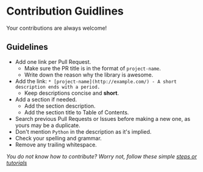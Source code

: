 # **Contribution Guidlines**

Your contributions are always welcome!

## **Guidelines**

- Add one link per Pull Request.
  - Make sure the PR title is in the format of `project-name`.
  - Write down the reason why the library is awesome.
- Add the link: `* [project-name](http://example.com/) - A short description ends with a period.`
  - Keep descriptions concise and **short**.
- Add a section if needed.
  - Add the section description.
  - Add the section title to Table of Contents.
- Search previous Pull Requests or Issues before making a new one, as yours may be a duplicate.
- Don't mention `Python` in the description as it's implied.
- Check your spelling and grammar.
- Remove any trailing whitespace.

_You do not know how to contribute? Worry not, follow these simple [steps or tutorials](github/CONTRIBUTE.md)_
